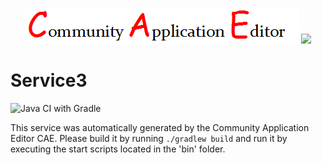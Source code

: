 <p align="center">
  <img src="https://github.com/PhilCAEOrg2/microservice-205/blob/master/img/logo.png" />
  <img src="https://raw.githubusercontent.com/rwth-acis/las2peer/master/img/logo/bitmap/las2peer-logo-128x128.png" />
</p>

Service3
===================
![Java CI with Gradle](https://github.com/PhilCAEOrg2/microservice-205/workflows/Java%20CI%20with%20Gradle/badge.svg?branch=master)

This service was automatically generated by the Community Application Editor CAE. Please build it by running `./gradlew build` and run it by executing the start scripts located in the 'bin' folder.
